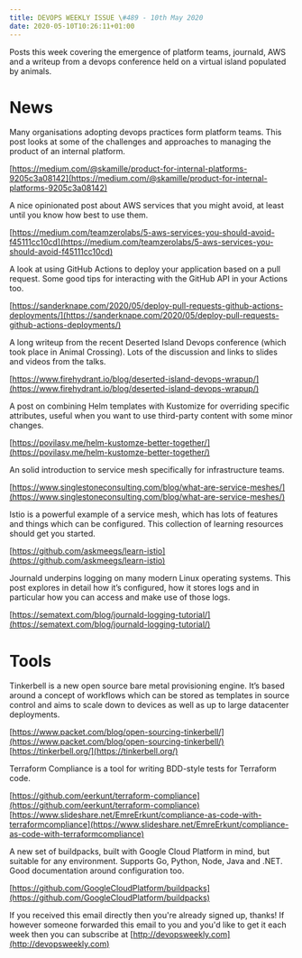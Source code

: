 ```yaml
---
title: DEVOPS WEEKLY ISSUE \#489 - 10th May 2020 
date: 2020-05-10T10:26:11+01:00
---
```


Posts this week covering the emergence of platform teams, journald, AWS and a writeup from a devops conference held on a virtual island populated by animals.


News
====

Many organisations adopting devops practices form platform teams. This post looks at some of the challenges and approaches to managing the product of an internal platform.

[https://medium.com/@skamille/product-for-internal-platforms-9205c3a08142](https://medium.com/@skamille/product-for-internal-platforms-9205c3a08142)


A nice opinionated post about AWS services that you might avoid, at least until you know how best to use them.

[https://medium.com/teamzerolabs/5-aws-services-you-should-avoid-f45111cc10cd](https://medium.com/teamzerolabs/5-aws-services-you-should-avoid-f45111cc10cd)


A look at using GitHub Actions to deploy your application based on a pull request. Some good tips for interacting with the GitHub API in your Actions too.

[https://sanderknape.com/2020/05/deploy-pull-requests-github-actions-deployments/](https://sanderknape.com/2020/05/deploy-pull-requests-github-actions-deployments/)


A long writeup from the recent Deserted Island Devops conference (which took place in Animal Crossing). Lots of the discussion and links to slides and videos from the talks.

[https://www.firehydrant.io/blog/deserted-island-devops-wrapup/](https://www.firehydrant.io/blog/deserted-island-devops-wrapup/)


A post on combining Helm templates with Kustomize for overriding specific attributes, useful when you want to use third-party content with some minor changes.

[https://povilasv.me/helm-kustomze-better-together/](https://povilasv.me/helm-kustomze-better-together/)


An solid introduction to service mesh specifically for infrastructure teams.

[https://www.singlestoneconsulting.com/blog/what-are-service-meshes/](https://www.singlestoneconsulting.com/blog/what-are-service-meshes/)


Istio is a powerful example of a service mesh, which has lots of features and things which can be configured. This collection of learning resources should get you started.

[https://github.com/askmeegs/learn-istio](https://github.com/askmeegs/learn-istio)


Journald underpins logging on many modern Linux operating systems. This post explores in detail how it’s configured, how it stores logs and in particular how you can access and make use of those logs.

[https://sematext.com/blog/journald-logging-tutorial/](https://sematext.com/blog/journald-logging-tutorial/)


Tools
=====

Tinkerbell is a new open source bare metal provisioning engine. It’s based around a concept of workflows which can be stored as templates in source control and aims  to scale down to devices as well as up to large datacenter deployments.

[https://www.packet.com/blog/open-sourcing-tinkerbell/](https://www.packet.com/blog/open-sourcing-tinkerbell/)
[https://tinkerbell.org/](https://tinkerbell.org/)


Terraform Compliance is a tool for writing BDD-style tests for Terraform code.

[https://github.com/eerkunt/terraform-compliance](https://github.com/eerkunt/terraform-compliance)
[https://www.slideshare.net/EmreErkunt/compliance-as-code-with-terraformcompliance](https://www.slideshare.net/EmreErkunt/compliance-as-code-with-terraformcompliance)


A new set of buildpacks, built with Google Cloud Platform in mind, but suitable for any environment. Supports Go, Python, Node, Java and .NET. Good documentation around configuration too.

[https://github.com/GoogleCloudPlatform/buildpacks](https://github.com/GoogleCloudPlatform/buildpacks)




If you received this email directly then you're already signed up, thanks! If however someone forwarded this email to you and you'd like to get it each week then you can subscribe at [http://devopsweekly.com](http://devopsweekly.com)


